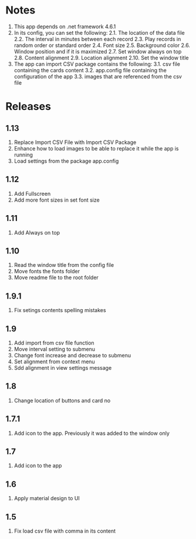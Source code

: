 ﻿# Notes

1. This app depends on .net framework 4.6.1
2. In its config, you can set the following:
2.1. The location of the data file
2.2. The interval in minutes between each record
2.3. Play records in random order or standard order
2.4. Font size
2.5. Background color
2.6. Window position and if it is maximized
2.7. Set window always on top
2.8. Content alignment
2.9. Location alignment
2.10. Set the window title
3. The app can import CSV package contains the following:
3.1. csv file containing the cards content
3.2. app.config file containing the configuration of the app
3.3. images that are referenced from the csv file


# Releases

## 1.13
1. Replace Import CSV File with Import CSV Package
2. Enhance how to load images to be able to replace it while the app is running
3. Load settings from the package app.config

## 1.12

1. Add Fullscreen
2. Add more font sizes in set font size

## 1.11

1. Add Always on top

## 1.10

1. Read the window title from the config file
2. Move fonts the fonts folder
3. Move readme file to the root folder

## 1.9.1

1. Fix setings contents spelling mistakes

## 1.9

1. Add import from csv file function
2. Move interval setting to submenu
3. Change font increase and decrease to submenu
4. Set alignment from context menu
5. Sdd alignment in view settings message

## 1.8

1. Change location of buttons and card no

## 1.7.1

1. Add icon to the app. Previously it was added to the window only

## 1.7

1. Add icon to the app

## 1.6

1. Apply material design to UI

## 1.5

1. Fix load csv file with comma in its content